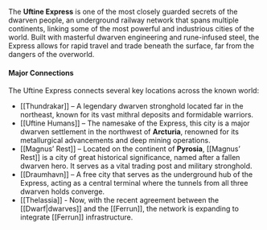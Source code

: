 The **Uftine Express** is one of the most closely guarded secrets of the dwarven people, an underground railway network that spans multiple continents, linking some of the most powerful and industrious cities of the world. Built with masterful dwarven engineering and rune-infused steel, the Express allows for rapid travel and trade beneath the surface, far from the dangers of the overworld.

#### **Major Connections**

The Uftine Express connects several key locations across the known world:

- [[Thundrakar]] – A legendary dwarven stronghold located far in the northeast, known for its vast mithral deposits and formidable warriors.
- [[Uftine Humans]] – The namesake of the Express, this city is a major dwarven settlement in the northwest of **Arcturia**, renowned for its metallurgical advancements and deep mining operations.
- [[Magnus’ Rest]] – Located on the continent of **Pyrosia**, [[Magnus’ Rest]] is a city of great historical significance, named after a fallen dwarven hero. It serves as a vital trading post and military stronghold.
- [[Draumhavn]] – A free city that serves as the underground hub of the Express, acting as a central terminal where the tunnels from all three dwarven holds converge. 
- [[Thelassia]] - Now, with the recent agreement between the [[Dwarf|dwarves]] and the [[Ferrun]], the network is expanding to integrate [[Ferrun]] infrastructure.